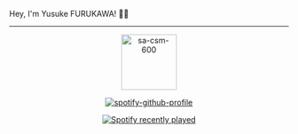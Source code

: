 Hey, I'm Yusuke FURUKAWA! 👋🏻
<hr>
<div align="center">

  [<img width="100" height="100" alt="sa-csm-600" src="https://github.com/user-attachments/assets/d9e2b036-8ced-4b7e-b0bc-03a249c7263b" />](https://www.scrumalliance.org/members/999487)

</div>

<div align="center">

  [![spotify-github-profile](https://spotify-github-profile.kittinanx.com/api/view?uid=3177ywmlaav67g6u6jwc5o5ooida&cover_image=true&theme=default&show_offline=false&background_color=121212&interchange=false)](h[ttps://github.com/kittinan/spotify-github-profile](https://open.spotify.com/user/3177ywmlaav67g6u6jwc5o5ooida?si=937e02d846e040a8))

<a href="https://open.spotify.com/user/3177ywmlaav67g6u6jwc5o5ooida">
  <img src="https://spotify-recently-played-readme.vercel.app/api?user=3177ywmlaav67g6u6jwc5o5ooida&unique=true&count=10" alt="Spotify recently played" />
</a>
</div>

